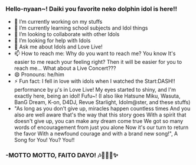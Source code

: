 ### Hello-nyaan~! Daiki you favorite neko dolphin idol is here!!
- 🔭 I’m currently working on my stuffs
- 🌱 I’m currently learning school subjects and Idol things
- 👯 I’m looking to collaborate with other Idols
- 🤔 I’m looking for help with Idols
- 💬 Ask me about Idols and Love Live!
- 📫 How to reach me: Why do you want to reach me? You know It's easier to me reach your feeling right? Then it will be easier for you to reach me... What about a Live Concert???
- 😄 Pronouns: he/him
- ⚡ Fun fact: I fell in love with idols when I watched the Start:DASH!! performance by μ's in Love Live! My eyes started to shiny, and I'm exactly here, being an idol! Fufu~! (I also like Hatsune Miku, Wasuta, BanG Dream, K-on, D4DJ, Revue Starlight, Idolm@ster, and these stuffs)
- "As long as you don't give up, miracles happen countless times
    And you also are well aware that's the way that this story goes
    With a spirit that doesn't give up, you can make any dream come true
    We got so many words of encouragement from just you alone
    Now it's our turn to return the favor
    With a newfound courage and with a brand new song!",
    A Song for You! You? You!!

### -MOTTO MOTTO, FAITO DAYO! 🎶🎉😼👊✨

<!--
**KaueSantos-Daiki/KaueSantos-Daiki** is a ✨ _special_ ✨ repository because its `README.md` (this file) appears on your GitHub profile.

Here are some ideas to get you started:

- 🔭 I’m currently working on ...
- 🌱 I’m currently learning ...
- 👯 I’m looking to collaborate on ...
- 🤔 I’m looking for help with ...
- 💬 Ask me about ...
- 📫 How to reach me: ...
- 😄 Pronouns: ...
- ⚡ Fun fact: ...
-->
